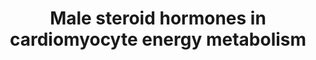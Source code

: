 ---
annotations:
- id: CL:0000746
  parent: native cell
  type: Cell Type Ontology
  value: cardiac muscle cell
- id: PW:0000002
  parent: classic metabolic pathway
  type: Pathway Ontology
  value: classic metabolic pathway
authors:
- Isissampermans
- Bhavanakapalli
- Andra
- Egonw
- AlexanderPico
- Jmillanacosta
- Eweitz
citedin: ''
communities: []
description: This pathway depicts the effect of testosterone and androstanedione on
  energy metabolism in cardiomyocytes.
last-edited: 2024-07-22
ndex: null
organisms:
- Homo sapiens
redirect_from:
- /index.php/Pathway:WP5320
- /instance/WP5320
- /instance/WP5320_r134471
revision: r134471
schema-jsonld:
- '@context': https://schema.org/
  '@id': https://wikipathways.github.io/pathways/WP5320.html
  '@type': Dataset
  creator:
    '@type': Organization
    name: WikiPathways
  description: This pathway depicts the effect of testosterone and androstanedione
    on energy metabolism in cardiomyocytes.
  keywords:
  - 17a Hydroxypregnenolone
  - 17β-HSD
  - 3α-Androstane-diol
  - 3α-Etiocholane-diol
  - 3α-HSD
  - 3β-Androstane-diol
  - 3β-Eticholane-diol
  - 3β-HSD
  - 3β-HSD2
  - 5α-Dihydro-testosterone
  - 5β-Dihydro-testosterone
  - AKR1C3
  - 'AKR1C3 '
  - Androgen Receptor (AR)
  - Androstanedione
  - Androstenedione
  - Aromatase
  - CYP11A1
  - CYP17A1(17α-hydroxylase)
  - CYP17A1(C17,20-lyase)
  - DHEA
  - Epiandrosterone
  - Epietiocholanolone
  - Etiocholanolone
  - Glucuronosyl-transferase
  - HSD17B2
  - HSD17B3
  - HSD3B1
  - HSD3B2
  - SRD5A1
  - SRD5A1/5α-reductase
  - SRD5A2
  - SRD5A2/5β-reductase
  - Sulfotransferase
  - Testosterone glucuronide
  - Testosterone-sulfate
  - androstenediol
  - androsterone
  - cholesterol
  - estrone
  - oestradiol
  - pregnenolone
  - progesterone
  - testosterone
  license: CC0
  name: Male steroid hormones in cardiomyocyte energy metabolism
seo: CreativeWork
title: Male steroid hormones in cardiomyocyte energy metabolism
wpid: WP5320
---